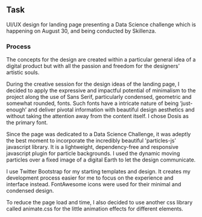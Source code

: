 <h2>Task</h2>

UI/UX design for landing page presenting a Data Science challenge which is happening on August 30, and being conducted by Skillenza.

<h3>Process</h3>

The concepts for the design are created within a particular general idea of a digital product but with all the passion and freedom for the designers’ artistic souls.

During the creative session for the design ideas of the landing page, I decided to apply the expressive and impactful potential of minimalism to the project along the use of Sans Serif, particularly condensed, geometric and somewhat rounded, fonts. Such fonts have a intricate nature of being ‘just-enough’ and deliver pivotal information with beautiful design aesthetics and without taking the attention away from the content itself. I chose Dosis as the primary font.

Since the page was dedicated to a Data Science Challenge, it was adeptly the best moment to incorporate the incredibly beautiful 'particles-js’ javascript library. It is a lightweight, dependency-free and responsive javascript plugin for particle backgrounds. I used the dynamic moving particles over a fixed image of a digital Earth to let the design communicate.

I use Twitter Bootstrap for my starting templates and design. It creates my development process easier for me to focus on the experience and interface instead.
FontAwesome icons were used for their minimal and condensed design.

To reduce the page load and time, I also decided to use another css library called animate.css for the little animation effects for different elements. 
